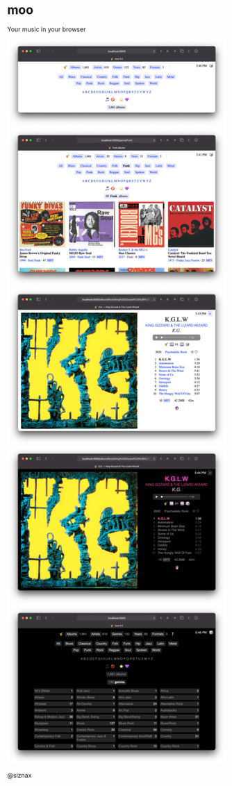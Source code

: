 moo
===

Your music in your browser

[![moo](screenshot1.png)](screenshot1.png)
[![moo](screenshot2.png)](screenshot2.png)
[![moo](screenshot3.png)](screenshot3.png)
[![moo](screenshot4.png)](screenshot4.png)
[![moo](screenshot5.png)](screenshot5.png)


@siznax
